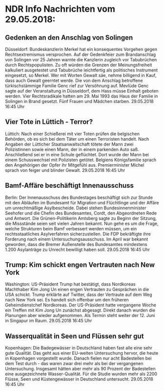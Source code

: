 # NDR Info Nachrichten vom 29.05.2018:


## Gedenken an den Anschlag von Solingen
Düsseldorf:	Bundeskanzlerin Merkel hat ein konsequentes Vorgehen gegen Rechtsextremismus versprochen. Auf der Gedenkfeier zum Brandanschlag von Solingen vor 25 Jahren warnte die Kanzlerin zugleich vor Tabubrüchen durch Rechtspopulisten. Zu oft würden die Grenzen der Meinungsfreiheit kalkuliert ausgetestet und Tabubrüche leichtfertig als politisches Instrument eingesetzt, so Merkel. Wer mit Worten Gewalt säe, nehme billigend in Kauf, dass auch Gewalt geerntet werde. Die von dem Anschlag betroffene türkischstämmige Familie Genc rief zur Versöhnung auf. Mevlüde Genc sagte auf der Veranstaltung in Düsseldorf, dem Hass müsse Einhalt geboten werden. Vier Rechtsradikale hatten am 29. Mai 1993 das Haus der Familie in  Solingen in Brand gesetzt. Fünf Frauen und Mädchen starben. 29.05.2018 16:45 Uhr 

## Vier Tote in Lüttich - Terror?
Lüttich: Nach einer Schießerei mit vier Toten prüfen die belgischen Behörden, ob es sich bei dem Täter um einen Terroristen handelt. Nach Angaben der Lütticher Staatsanwaltschaft tötete der Mann zwei Polizistinnen sowie einen Mann, der in einem parkenden Auto saß. Anschließend sei er in eine Schule geflüchtet. Dort wurde der Mann bei einem Schusswechsel mit Polizisten getötet. Belgiens Königsfamilie sprach den Angehörigen der Opfer ihr Mitgefühl aus. Premierminister Michel sprach von feiger und blinder Gewalt. 29.05.2018 16:45 Uhr 

## Bamf-Affäre beschäftigt Innenausschuss
Berlin: Der Innenausschuss des Bundestages beschäftigt sich zur Stunde mit den Abläufen im Bundesamt für Migration und Flüchtlinge und der Affäre um unrechtmäßige Asylbescheide. Dabei stehen Bundesinnenminister Seehofer und die Chefin des Bundesamtes, Cordt, den Abgeordneten Rede und Antwort. Die Grünen-Politikerin Amtsberg sagte zu Beginn der Sitzung, die Missstände seien seit vielen Jahren bekannt. Nun gehe es um die Frage, welche Strukturen beim Bamf verbessert werden müssen, um ein rechtsstaatliches Asylverfahren sicherzustellen. Die FDP bekräftigte ihre Forderung nach einem Untersuchungsausschuss. Im April war bekannt geworden, dass die Bremer Außenstelle des Bundesamtes mindestens 1.200 Asylanträge zu Unrecht bewilligt haben soll. 29.05.2018 16:45 Uhr 

## Trump: Kim schickt engen Vertrauten nach New York
Washington:				US-Präsident Trump hat bestätigt, dass Nordkoreas Machthaber Kim Jong Un einen engen Vertrauten zu Gesprächen in die USA schickt. Trump erklärte auf Twitter, dass der Vertraute auf dem Weg nach New York sei. Es handelt sich offenbar um den früheren Geheimdienstchef Nordkoreas. Der US-Präsident hatte vergangene Woche ein Treffen mit Kim Jong Un zunächst abgesagt. Direkt danach wurden die Planungen aber wieder aufgenommen. Als Termin steht weiter der 12. Juni in Singapur im Raum. 29.05.2018 16:45 Uhr 

## Wasserqualität in Seen und Flüssen sehr gut
Kopenhagen: Die Badegewässer in Deutschland haben fast alle eine sehr gute Qualität. Das geht aus einer EU-weiten Untersuchung hervor, die heute in Kopenhagen vorgestellt wurde. Danach fielen nur acht Badestellen bei dem Test durch - das waren zwar drei mehr als bei der vergangenen Untersuchung. Insgesamt hätten aber mehr als 90 Prozent der Badestellen eine ausgezeichnete Wasser-Qualität. Für die Studie wurden mehr als 2200 Flüsse, Seen und Küstengewässer in Deutschland untersucht. 29.05.2018 16:45 Uhr 

